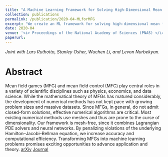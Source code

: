 ```yaml
---
title: "A Machine Learning Framework for Solving High-Dimensional Mean Field Game and Mean Field Control Problems"
collection: publications
permalink: /publication/2020-04-MLforMFG
excerpt: 'We create an ML framework for solving high-dimensional mean field games.'
date: 2020-04
venue: '<i> Proceedings of the National Academy of Sciences (PNAS) </i>'
paperurl: 
---
```

<i> Joint with Lars Ruthotto, Stanley Osher, Wuchen Li, and Levon Nurbekyan.</i>

Abstract
======
Mean field games (MFG) and mean field control (MFC) play central roles in a variety of scientific disciplines such as physics, economics, and data science. While the mathematical theory of MFGs has matured considerably, the development of numerical methods has not kept pace with growing problem sizes and massive datasets. Since MFGs, in general, do not admit closed-form solutions, effective numerical algorithms are critical. Most existing numerical methods use meshes and thus are prone to the curse of dimensionality. Our framework is mesh-free, since it combines Lagrangian PDE solvers and neural networks. By penalizing violations of the underlying Hamilton–Jacobi–Bellman equation, we increase accuracy and computational efficiency. Transforming MFGs into machine learning problems promises exciting opportunities to advance application and theory.
[arXiv](https://arxiv.org/abs/1912.01825)
[Journal](https://www.pnas.org/content/117/17/9183)
